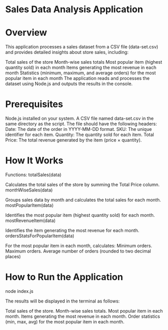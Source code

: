 # Sales Data Analysis Application

# Overview

This application processes a sales dataset from a CSV file (data-set.csv) and provides detailed insights about store sales, including:

Total sales of the store
Month-wise sales totals
Most popular item (highest quantity sold) in each month
Items generating the most revenue in each month
Statistics (minimum, maximum, and average orders) for the most popular item in each month
The application reads and processes the dataset using Node.js and outputs the results in the console.

# Prerequisites

Node.js installed on your system.
A CSV file named data-set.csv in the same directory as the script. The file should have the following headers:
Date: The date of the order in YYYY-MM-DD format.
SKU: The unique identifier for each item.
Quantity: The quantity sold for each item.
Total Price: The total revenue generated by the item (price × quantity).


# How It Works
Functions:
totalSales(data)

Calculates the total sales of the store by summing the Total Price column.
monthWiseSales(data)

Groups sales data by month and calculates the total sales for each month.
mostPopularItem(data)

Identifies the most popular item (highest quantity sold) for each month.
mostRevenueItem(data)

Identifies the item generating the most revenue for each month.
ordersStatsForPopularItem(data)

For the most popular item in each month, calculates:
Minimum orders.
Maximum orders.
Average number of orders (rounded to two decimal places)

# How to Run the Application
node index.js

The results will be displayed in the terminal as follows:

Total sales of the store.
Month-wise sales totals.
Most popular item in each month.
Items generating the most revenue in each month.
Order statistics (min, max, avg) for the most popular item in each month.
